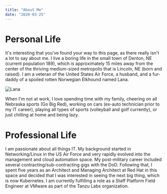 ```yaml
---
title: "About Me"
date: "2020-03-25"
---
```


# Personal Life

It's interesting that you've found your way to this page, as there really isn't a lot to say about me.  I live a boring life 
in the small town of Denton, NE (current population 189), which is approximately 15 miles away from the center of the 
thriving medium-sized metropolis that is Lincoln, NE (born and raised).  I am a veteran of the United States Air Force, 
a husband, and a fur-daddy of a spoiled rotten Norwegian Elkhound named Lana.

![Lana](/img/lana.png)

When I'm not at work, I love spending time with my family, cheering on all Nebraska sports (Go Big Red), working on cars (ex-auto 
technician prior to my IT career), playing all types of sports (volleyball and golf currently), or just chilling at home and
being lazy.

# Professional Life

I am passionate about all things IT.  My background started in Networking/Linux in the US Air Force and very rapidly evolved into the 
management and cloud automation space.  My post-military career included several contracting/sub-contracting gigs with the DoD.  Following 
that, I spent five years as an Architect and Managing Architect at Red Hat in this space and decided that I was interested in
seeing the next big thing, which is now Kubernetes.  I am currently fulfilling a role as a Staff Platform Field Engineer
at VMware as part of the Tanzu Labs organization.
